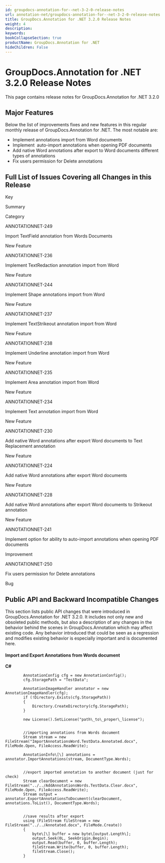```yaml
---
id: groupdocs-annotation-for--net-3-2-0-release-notes
url: annotation-net/groupdocs-annotation-for--net-3-2-0-release-notes
title: GroupDocs.Annotation for .NET 3.2.0 Release Notes
weight: 4
description: 
keywords: 
bookCollapseSection: true
productName: GroupDocs.Annotation for .NET
hideChildren: False
---
```


# GroupDocs.Annotation for .NET 3.2.0 Release Notes


This page contains release notes for GroupDocs.Annotation for .NET 3.2.0

## Major Features

Below the list of improvements fixes and new features in this regular monthly release of GroupDocs.Annotation for .NET. The most notable are:

*   Implement annotations import from Word documents
*   Implement  auto-import annotations when opening PDF documents
*   Add native Word annotations after export to Word documents different types of annotations
*   Fix users permission for Delete annotations

## Full List of Issues Covering all Changes in this Release

Key

Summary

Category

ANNOTATIONNET-249

Import TextField annotation from Words Documents

New Feature

ANNOTATIONNET-236

Implement TextRedaction annotation import from Word

New Feature

ANNOTATIONNET-244

Implement Shape annotations import from Word

New Feature

ANNOTATIONNET-237

Implement TextStrikeout annotation import from Word

New Feature

ANNOTATIONNET-238

Implement Underline annotation import from Word

New Feature

ANNOTATIONNET-235

Implement Area annotation import from Word

New Feature

ANNOTATIONNET-234

Implement Text annotation import from Word

New Feature

ANNOTATIONNET-230

Add native Word annotations after export Word documents to Text Replacement annotation

New Feature

ANNOTATIONNET-224

Add native Word annotations after export Word documents

New Feature

ANNOTATIONNET-228

Add native Word annotations after export Word documents to Strikeout annotation

New Feature

ANNOTATIONNET-241

Implement option for ability to auto-import annotations when opening PDF documents

Improvement

ANNOTATIONNET-250

Fix users permission for Delete annotations

Bug

## Public API and Backward Incompatible Changes

This section lists public API changes that were introduced in GroupDocs.Annotation for .NET 3.2.0. It includes not only new and obsoleted public methods, but also a description of any changes in the behavior behind the scenes in GroupDocs.Annotation which may affect existing code. Any behavior introduced that could be seen as a regression and modifies existing behavior is especially important and is documented here.

#### Import and Export Annotations from Words document

**C#**

            AnnotationConfig cfg = new AnnotationConfig();
            cfg.StoragePath = "TestData";

            AnnotationImageHandler annotator = new AnnotationImageHandler(cfg);
            if (!Directory.Exists(cfg.StoragePath))
            {
                Directory.CreateDirectory(cfg.StoragePath);
            }

            new License().SetLicense("path\_to\_proper\_license");


            //importing annotations from Words document
            Stream stream = new FileStream("ImportAnnotationsWord.TestData.Annotated.docx", FileMode.Open, FileAccess.ReadWrite);

            AnnotationInfo\[\] annotations = annotator.ImportAnnotations(stream, DocumentType.Words);


            //export imported annotation to another document (just for check)
            Stream clearDocument = new FileStream("../../AddAnnotationsWords.TestData.Clear.docx", FileMode.Open, FileAccess.ReadWrite);
            Stream output = annotator.ExportAnnotationsToDocument(clearDocument, annotations.ToList(), DocumentType.Words);


            //save results after export
            using (FileStream fileStream = new FileStream("../../Annotated.docx", FileMode.Create))
            {
                byte\[\] buffer = new byte\[output.Length\];
                output.Seek(0L, SeekOrigin.Begin);
                output.Read(buffer, 0, buffer.Length);
                fileStream.Write(buffer, 0, buffer.Length);
                fileStream.Close();
            }

